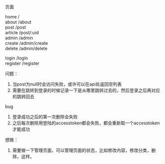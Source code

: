 页面

home /  
about /about  
post /post  
    article /post/:uid  
admin /admin  
    create /admin/create  
    delete /admin/delete  

login /login  
register /register


问题：
1. 当post为null时会访问失败，或许可以在api处返回空列表
2. 需要在跳转到登录的时候记录一下是从哪里跳转过去的，然后登录之后再对应的跳转回去

bug
1. 登录成功之后的第一次删除会失败
2. 之后每次删除用登陆的accesstoken都会失败，都会重新取一个accesstoken才能成功

想做：
1. 需要做一下管理页面，可以管理页面的状态，比如修改内容，修改分类，删除，这样。